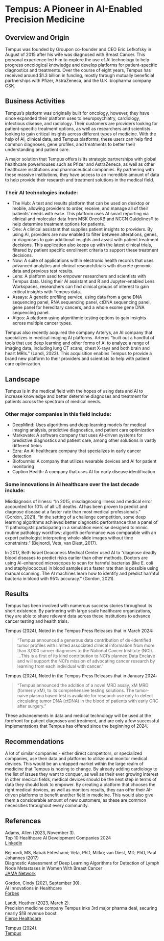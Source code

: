 # Tempus: A Pioneer in AI-Enabled Precision Medicine

## Overview and Origin
Tempus was founded by Groupon co-founder and CEO Eric Lefkofsky in August of 2015 after his wife was diagnosed with Breast Cancer. This personal experience led him to explore the use of AI technology to help progress oncological knowledge and develop platforms for patient-specific diagnostics and treatments. Over the course of eight years, Tempus has received around $1.3 billion in funding, mostly through mutually beneficial partnerships with Pfizer, AstraZeneca, and the U.K. biopharma company GSK.

## Business Activities
Tempus’s platform was originally built for oncology, however, they have since expanded their platform uses to neuropsychiatry, cardiology, infectious disease, and radiology. Their customers are providers looking for patient-specific treatment options, as well as researchers and scientists looking to gain critical insights across different types of medicine. With the help of AI, clinical data, and Tempus platforms, these users can help find common diagnoses, gene profiles, and treatments to better their understanding and patient care.

A major solution that Tempus offers is its strategic partnerships with global healthcare powerhouses such as Pfizer and AstraZeneca, as well as other healthcare institutions and pharmaceutical companies. By partnering with these massive institutions, they have access to an incredible amount of data to help provide their research and treatment solutions in the medical field. 

### Their AI technologies include:<br />
* The Hub: A test and results platform that can be used on desktop or mobile, allowing providers to order, receive, and manage all of their patients' needs with ease. This platform uses AI smart reporting via clinical and molecular data from MSK OncoKB and NCCN Guidelines® to help determine treatment options for patients. <br />
* One: A clinical assistant that supplies patient insights to providers. By using AI, providers are now enabled to filter between alterations, genes, or diagnoses to gain additional insights and assist with patient treatment decisions. This application also keeps up with the latest clinical trials, filtered by patient specific enrollment criteria to support these treatment decisions.<br />
* Now: A suite of applications within electronic health records that uses advanced analytics and clinical research/trials with discrete genomic data and previous test results. 
* Lens: A platform used to empower researchers and scientists with Tempus data. Using their AI assistant and R and Jupyter-enabled Lens Workspaces, researchers can find clinical groups of interest to gain critical insights with Tempus data.<br />
* Assays: A genetic profiling service, using data from a gene DNA sequencing panel, RNA sequencing panel, ctDNA sequencing panel, gene panel for hereditary cancers, and a whole exome gene DNA sequencing panel. <br />
* Algos: A platform using algorithmic testing options to gain insights across multiple cancer types. 

Tempus also recently acquired the company Arterys, an AI company that specializes in medical imaging AI platforms. Arterys “built out a handful of tools that use deep learning and other forms of AI to analyze a range of imaging data, including lung CT scans, chest X-rays and both brain and heart MRIs.” (Landi, 2023). This acquisition enables Tempus to provide a brand new platform to their providers and scientists to help with patient care optimization.

## Landscape 
Tempus is in the medical field with the hopes of using data and AI to increase knowledge and better determine diagnoses and treatment for patients across the spectrum of medical needs. 

### Other major companies in this field include:<br />
* DeepMind: Uses algorithms and deep learning models for medical imaging analysis, predictive diagnostics, and patient care optimization<br />
* Markovate: A software company that uses AI-driven systems for predictive diagnostics and patient care, among other solutions in vastly different fields<br />
* Ezra: An AI healthcare company that specializes in early cancer detection<br />
* Biofourmis: A company that utilizes wearable devices and AI for patient monitoring
* Caption Health: A company that uses AI for early disease identification

### Some innovations in AI healthcare over the last decade include: 
Misdiagnosis of illness: “In 2015, misdiagnosing illness and medical error accounted for 10% of all US deaths. AI has been proven to predict and diagnose disease at a faster rate than most medical professionals.” (Gordon, 2021). “In the setting of a challenge competition, some deep learning algorithms achieved better diagnostic performance than a panel of 11 pathologists participating in a simulation exercise designed to mimic routine pathology workflow; algorith performance was comparable with an expert pathologist interpreting whole-slide images without time constraints.” (Bejnordi, Veta, van Diest, 2017).

In 2017, Beth Israel Deaconess Medical Center used AI to “diagnose deadly blood diseases to predict risks earlier than other methods. Doctors are using AI-enhanced microscopes to scan for harmful bacterias (like E. coli and staphylococcus) in blood samples at a faster rate than is possible using manual scanning. The AI machines learn how to identify and predict harmful bacteria in blood with 95% accuracy.” (Gordon, 2021).

## Results 
Tempus has been involved with numerous success stories throughout its short existence. By partnering with large scale healthcare organizations, they are able to share relevant data across these institutions to advance cancer testing and health trials.

Tempus (2024), Noted in the Tempus Press Releases that in March 2024:<br />
> “Tempus announced a generous data contribution of de-identified tumor profiles with limited   associated clinical information from more than 3,000 cancer diagnoses to the National Cancer Institute (NCI)... …This is a first of its kind contribution to NCI’s planned Data Enclave and will support the NCI’s mission of advocating cancer research by learning from each individual with cancer.”

Tempus (2024), Noted in the Tempus Press Releases that in January 2024:<br /> 
> “Tempus announced the addition of a novel MRD assay, xM MRD (formerly xM), to its comprehensive testing solutions. The tumor-naive plasma based test is available for research use only to detect circulating tumor DNA (ctDNA) in the blood of patients with early CRC after surgery.”

These advancements in data and medical technology will be used at the forefront for patient diagnoses and treatment, and are only a few successful implementations that Tempus has offered since the beginning of 2024.

## Recommendations 
A lot of similar companies - either direct competitors, or specialized companies, use their data and platforms to utilize and monitor medical devices. This would be an untapped market within the large realm of medicine that Tempus is hoping to change. By already adding cardiology to the list of issues they want to conquer, as well as their ever growing interest in other medical fields, medical devices should be the next step in terms of data they should look to empower. 
By creating a platform that chooses the right medical devices, as well as monitors results, they can offer their AI-driven platforms to benefit another field in medicine. This would also give them a considerable amount of new customers, as these are common necessities throughout every community.

## References
Adams, Allen (2023, November 3).<br />
Top 10 Healthcare AI Development Companies 2024<br />
[LinkedIn](https://www.linkedin.com/pulse/top-10-healthcare-ai-development-companies-2023-allen-adams-xnwuf/)

Bejnordi, MS, Babak Ehteshami; Veta, PhD, Mitko; van Diest, MD, PhD, Paul Johannes (2017)<br />
Diagnostic Assessment of Deep Learning Algorithms for Detection of Lymph Node Metastases in Women With Breast Cancer<br />
[JAMA Network](https://jamanetwork.com/journals/jama/fullarticle/2665774)

Gordon, Cindy (2021, September 30).<br />
AI Innovations in Healthcare<br />
[Forbes](https://www.forbes.com/sites/cindygordon/2021/09/30/ai-innovations-in-healthcare/)

Landi, Heather (2023, March 2).<br />
Precision medicine company Tempus inks 3rd major pharma deal, securing nearly $1B revenue boost<br />
[Fierce Healthcare](https://www.fiercehealthcare.com/health-tech/precision-medicine-company-tempus-inks-3rd-major-pharma-deal-securing-nearly-1b-revenue)

Tempus (2024).<br />
[Tempus](https://www.tempus.com/)
